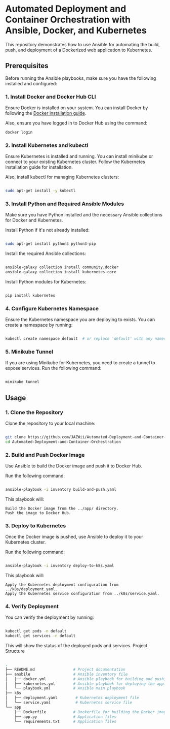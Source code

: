 # Automated Deployment and Container Orchestration with Ansible, Docker, and Kubernetes

This repository demonstrates how to use Ansible for automating the build, push, and deployment of a Dockerized web application to Kubernetes.

## Prerequisites

Before running the Ansible playbooks, make sure you have the following installed and configured:

### 1. Install Docker and Docker Hub CLI
Ensure Docker is installed on your system. You can install Docker by following the [Docker installation guide](https://docs.docker.com/get-docker/).

Also, ensure you have logged in to Docker Hub using the command:
```bash
docker login
```
### 2. Install Kubernetes and kubectl

Ensure Kubernetes is installed and running. You can install minikube or connect to your existing Kubernetes cluster. Follow the Kubernetes installation guide for installation.

Also, install kubectl for managing Kubernetes clusters:

```bash

sudo apt-get install -y kubectl
```
### 3. Install Python and Required Ansible Modules

Make sure you have Python installed and the necessary Ansible collections for Docker and Kubernetes.

Install Python if it's not already installed:

```bash

sudo apt-get install python3 python3-pip
```
Install the required Ansible collections:

```bash

ansible-galaxy collection install community.docker
ansible-galaxy collection install kubernetes.core
```
Install Python modules for Kubernetes:

```bash

pip install kubernetes
```
### 4. Configure Kubernetes Namespace

Ensure the Kubernetes namespace you are deploying to exists. You can create a namespace by running:

```bash

kubectl create namespace default  # or replace 'default' with any namespace
```
### 5. Minikube Tunnel

If you are using Minikube for Kubernetes, you need to create a tunnel to expose services. Run the following command:

```bash

minikube tunnel
```
## Usage
### 1. Clone the Repository

Clone the repository to your local machine:

```bash

git clone https://github.com/JAZWii/Automated-Deployment-and-Container-Orchestration.git
cd Automated-Deployment-and-Container-Orchestration
```
### 2. Build and Push Docker Image

Use Ansible to build the Docker image and push it to Docker Hub.

Run the following command:

```bash

ansible-playbook -i inventory build-and-push.yaml
```
This playbook will:

    Build the Docker image from the ../app/ directory.
    Push the image to Docker Hub.

### 3. Deploy to Kubernetes

Once the Docker image is pushed, use Ansible to deploy it to your Kubernetes cluster.

Run the following command:

```bash

ansible-playbook -i inventory deploy-to-k8s.yaml
```
This playbook will:

    Apply the Kubernetes deployment configuration from ../k8s/deployment.yaml.
    Apply the Kubernetes service configuration from ../k8s/service.yaml.

### 4. Verify Deployment

You can verify the deployment by running:

```bash

kubectl get pods -n default
kubectl get services -n default
```
This will show the status of the deployed pods and services.
Project Structure

```bash

.
├── README.md                 # Project documentation
├── ansbile                   # Ansible inventory file
│   ├── docker.yml            # Ansible playbook for building and pushing the Docker image
│   ├── kubernetes.yml        # Ansible playbook for deploying the application to Kubernetes
│   └── playbook.yml          # Ansible main playbook
├── k8s
│   ├── deployment.yaml        # Kubernetes deployment file
│   └── service.yaml           # Kubernetes service file
└── app
    ├── Dockerfile            # Dockerfile for building the Docker image
    ├── app.py                # Application files
    └── requirements.txt      # Application files
```
